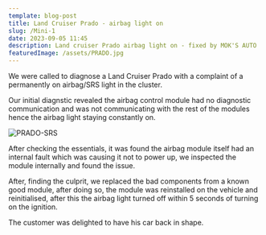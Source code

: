 ```yaml
---
template: blog-post
title: Land Cruiser Prado - airbag light on
slug: /Mini-1
date: 2023-09-05 11:45
description: Land cruiser Prado airbag light on - fixed by MOK'S AUTO
featuredImage: /assets/PRADO.jpg
---
```

We were called to diagnose a Land Cruiser Prado with a complaint of a permanently on airbag/SRS light in the cluster.

Our initial diagnstic revealed the airbag control module had no diagnostic communication and was not communicating with the rest of the modules hence the airbag light staying constantly on.

![PRADO-SRS](/assets/SRS-MODULE.jpg "PRADO-SRS-MODULE")

After checking the essentials, it was found the airbag module itself had an internal fault which was causing it not to power up, we inspected the module internally and found the issue.

After, finding the culprit, we replaced the bad components from a known good module, after doing so, the module was reinstalled on the vehicle and reinitialised, after this the airbag light turned off within 5 seconds of turning on the ignition.

The customer was delighted to have his car back in shape.
